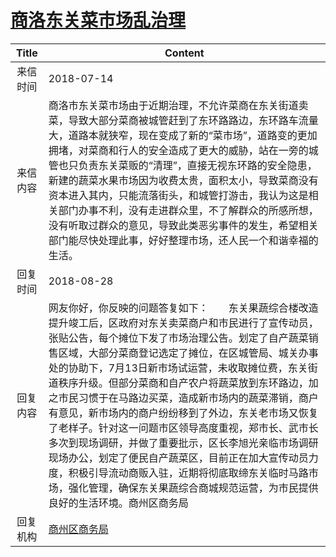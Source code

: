 # [商洛东关菜市场乱治理](http://www.shangluo.gov.cn/zmhd/ldxxxx.jsp?urltype=leadermail.LeaderMailContentUrl&wbtreeid=1112&leadermailid=4816)

| Title |                                                                                                                                                                                    Content                                                                                                                                                                                     |
|:-----:|--------------------------------------------------------------------------------------------------------------------------------------------------------------------------------------------------------------------------------------------------------------------------------------------------------------------------------------------------------------------------------|
| 来信时间  | 2018-07-14                                                                                                                                                                                                                                                                                                                                                                     |
| 来信内容  | 商洛市东关菜市场由于近期治理，不允许菜商在东关街道卖菜，导致大部分菜商被城管赶到了东环路路边，东环路车流量大，道路本就狭窄，现在变成了新的“菜市场”，道路变的更加拥堵，对菜商和行人的安全造成了更大的威胁，站在一旁的城管也只负责东关菜贩的“清理”，直接无视东环路的安全隐患，新建的蔬菜水果市场因为收费太贵，面积太小，导致菜商没有资本进入其内，只能流落街头，和城管打游击，我认为这是相关部门办事不利，没有走进群众里，不了解群众的所感所想，没有听取过群众的意见，导致此类恶劣事件的发生，希望相关部门能尽快处理此事，好好整理市场，还人民一个和谐幸福的生活。                                                                                             |
| 回复时间  | 2018-08-28                                                                                                                                                                                                                                                                                                                                                                     |
| 回复内容  | 网友你好，你反映的问题答复如下：　　东关果蔬综合楼改造提升竣工后，区政府对东关卖菜商户和市民进行了宣传动员，张贴公告，每个摊位下发了市场治理公告。划定了自产蔬菜销售区域，大部分菜商登记选定了摊位，在区城管局、城关办事处的协助下，7月13日新市场试运营，未收取摊位费，东关街道秩序升级。但部分菜商和自产农户将蔬菜放到东环路边，加之市民习惯于在马路边买菜，造成新市场内的蔬菜滞销，商户有意见，新市场内的商户纷纷移到了外边，东关老市场又恢复了老样子。针对这一问题市区领导高度重视，郑市长、武市长多次到现场调研，并做了重要批示，区长李旭光亲临市场调研现场办公，划定了便民自产蔬菜区，目前正在加大宣传动员力度，积极引导流动商贩入驻，近期将彻底取缔东关临时马路市场，强化管理，确保东关果蔬综合商城规范运营，为市民提供良好的生活环境。商州区商务局 |
| 回复机构  | [商州区商务局](../../category/agencies/商州区商务局.md)                                                                                                                                                                                                                                                                                                                                    |